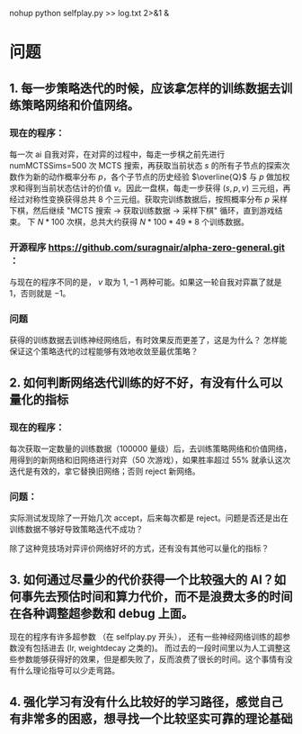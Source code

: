 nohup python selfplay.py >> log.txt 2>&1 &

# 问题

## 1. 每一步策略迭代的时候，应该拿怎样的训练数据去训练策略网络和价值网络。

### 现在的程序：

每一次 ai 自我对弈，在对弈的过程中，每走一步棋之前先进行 numMCTSSims=500 次 MCTS 搜索，再获取当前状态 $s$ 的所有子节点的探索次数作为新的动作概率分布 $p$，各个子节点的历史经验 $\overline{Q}$ 与 $p$ 做加权求和得到当前状态估计的价值 $v$。因此一盘棋，每走一步获得 $(s, p, v)$ 三元组，再经过对称性变换获得总共 8 个三元组。获取完训练数据后，按照概率分布 $p$ 采样下棋，然后继续 "MCTS 搜索 -> 获取训练数据 -> 采样下棋" 循环，直到游戏结束。
下 $N*100$ 次棋，总共大约获得 $N*100*49*8$ 个训练数据。

### 开源程序 https://github.com/suragnair/alpha-zero-general.git ：
与现在的程序不同的是， $v$ 取为 $1,-1$ 两种可能。如果这一轮自我对弈赢了就是 $1$，否则就是 $-1$。

### 问题
获得的训练数据去训练神经网络后，有时效果反而更差了，这是为什么？ 怎样能保证这个策略迭代的过程能够有效地收敛至最优策略？

## 2. 如何判断网络迭代训练的好不好，有没有什么可以量化的指标

### 现在的程序：
每次获取一定数量的训练数据（100000 量级）后，去训练策略网络和价值网络，用得到的新网络和旧网络进行对弈（50 次游戏），如果胜率超过 55% 就承认这次迭代是有效的，拿它替换旧网络；否则 reject 新网络。

### 问题：
实际测试发现除了一开始几次 accept，后来每次都是 reject。问题是否还是出在训练数据不够好导致策略迭代不成功？

除了这种竞技场对弈评价网络好坏的方式，还有没有其他可以量化的指标？

## 3. 如何通过尽量少的代价获得一个比较强大的 AI？如何事先去预估时间和算力代价，而不是浪费太多的时间在各种调整超参数和 debug 上面。

现在的程序有许多超参数 （在 selfplay.py 开头），
还有一些神经网络训练的超参数没有包括进去 (lr, weightdecay 之类的)。
而过去的一段时间里以为人工调整这些参数能够获得好的效果，但是都失败了，反而浪费了很长的时间。这个事情有没有什么理论指导可以少走弯路。

## 4. 强化学习有没有什么比较好的学习路径，感觉自己有非常多的困惑，想寻找一个比较坚实可靠的理论基础
